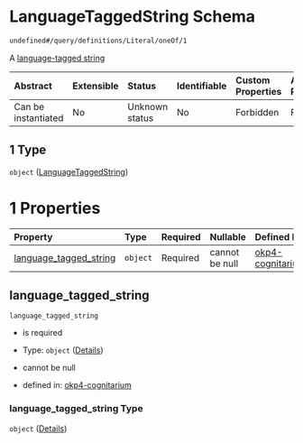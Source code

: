 # LanguageTaggedString Schema

```txt
undefined#/query/definitions/Literal/oneOf/1
```

A [language-tagged string](https://www.w3.org/TR/rdf11-concepts/#dfn-language-tagged-string)

| Abstract            | Extensible | Status         | Identifiable | Custom Properties | Additional Properties | Access Restrictions | Defined In                                                                     |
| :------------------ | :--------- | :------------- | :----------- | :---------------- | :-------------------- | :------------------ | :----------------------------------------------------------------------------- |
| Can be instantiated | No         | Unknown status | No           | Forbidden         | Forbidden             | none                | [okp4-cognitarium.json\*](schema/okp4-cognitarium.json "open original schema") |

## 1 Type

`object` ([LanguageTaggedString](okp4-cognitarium-querymsg-definitions-literal-oneof-languagetaggedstring.md))

# 1 Properties

| Property                                            | Type     | Required | Nullable       | Defined by                                                                                                                                                                                                         |
| :-------------------------------------------------- | :------- | :------- | :------------- | :----------------------------------------------------------------------------------------------------------------------------------------------------------------------------------------------------------------- |
| [language\_tagged\_string](#language_tagged_string) | `object` | Required | cannot be null | [okp4-cognitarium](okp4-cognitarium-querymsg-definitions-literal-oneof-languagetaggedstring-properties-language_tagged_string.md "undefined#/query/definitions/Literal/oneOf/1/properties/language_tagged_string") |

## language\_tagged\_string

`language_tagged_string`

* is required

* Type: `object` ([Details](okp4-cognitarium-querymsg-definitions-literal-oneof-languagetaggedstring-properties-language_tagged_string.md))

* cannot be null

* defined in: [okp4-cognitarium](okp4-cognitarium-querymsg-definitions-literal-oneof-languagetaggedstring-properties-language_tagged_string.md "undefined#/query/definitions/Literal/oneOf/1/properties/language_tagged_string")

### language\_tagged\_string Type

`object` ([Details](okp4-cognitarium-querymsg-definitions-literal-oneof-languagetaggedstring-properties-language_tagged_string.md))
